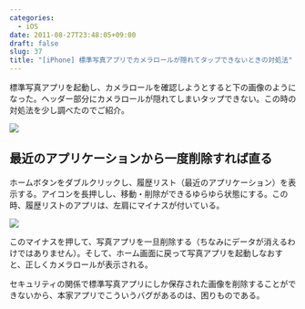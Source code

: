 ```yaml
---
categories:
  - iOS
date: 2011-08-27T23:48:05+09:00
draft: false
slug: 37
title: "[iPhone] 標準写真アプリでカメラロールが隠れてタップできないときの対処法"
---
```


標準写真アプリを起動し、カメラロールを確認しようとすると下の画像のようになった。ヘッダー部分にカメラロールが隠れてしまいタップできない。この時の対処法を少し調べたのでご紹介。

![](/images/2011/09/0037_1.jpg)

## 最近のアプリケーションから一度削除すれば直る

ホームボタンをダブルクリックし、履歴リスト（最近のアプリケーション）を表示する。アイコンを長押しし、移動・削除ができるゆらゆら状態にする。この時、履歴リストのアプリは、左肩にマイナスが付いている。

![](/images/2011/09/0037_2.jpg)

このマイナスを押して、写真アプリを一旦削除する（ちなみにデータが消えるわけではありません）。そして、ホーム画面に戻って写真アプリを起動しなおすと、正しくカメラロールが表示される。

セキュリティの関係で標準写真アプリにしか保存された画像を削除することができないから、本家アプリでこういうバグがあるのは、困りものである。

